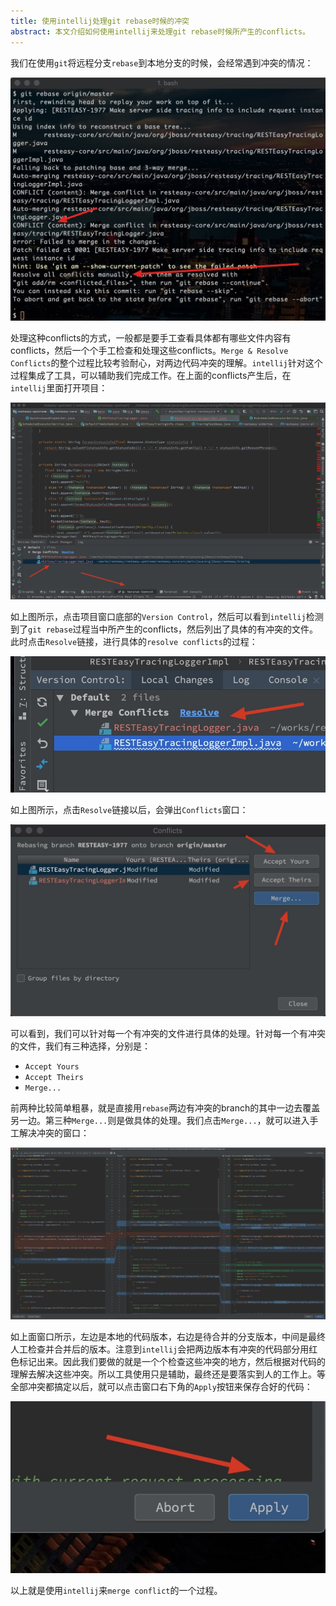 ```yaml
---
title: 使用intellij处理git rebase时候的冲突
abstract: 本文介绍如何使用intellij来处理git rebase时候所产生的conflicts。
---
```




我们在使用`git`将远程分支`rebase`到本地分支的时候，会经常遇到冲突的情况：

![](https://raw.githubusercontent.com/liweinan/blogpic2019/master/data/apr13/3121554980605_.pic_hd.jpg)

处理这种conflicts的方式，一般都是要手工查看具体都有哪些文件内容有conflicts，然后一个个手工检查和处理这些conflicts。`Merge & Resolve Conflicts`的整个过程比较考验耐心，对两边代码冲突的理解。`intellij`针对这个过程集成了工具，可以辅助我们完成工作。在上面的conflicts产生后，在`intellij`里面打开项目：

![](https://raw.githubusercontent.com/liweinan/blogpic2019/master/data/apr13/3111554980571_.pic_hd.jpg)

如上图所示，点击项目窗口底部的`Version Control`，然后可以看到`intellij`检测到了`git rebase`过程当中所产生的conflicts，然后列出了具体的有冲突的文件。此时点击`Resolve`链接，进行具体的`resolve conflicts`的过程：

![](https://raw.githubusercontent.com/liweinan/blogpic2019/master/data/apr13/3131554980624_.pic.jpg)

如上图所示，点击`Resolve`链接以后，会弹出`Conflicts`窗口：

![](https://raw.githubusercontent.com/liweinan/blogpic2019/master/data/apr13/3151554980887_.pic.jpg)

可以看到，我们可以针对每一个有冲突的文件进行具体的处理。针对每一个有冲突的文件，我们有三种选择，分别是：

* `Accept Yours`
* `Accept Theirs`
* `Merge...`

前两种比较简单粗暴，就是直接用`rebase`两边有冲突的branch的其中一边去覆盖另一边。第三种`Merge...`则是做具体的处理。我们点击`Merge...`，就可以进入手工解决冲突的窗口：

![](https://raw.githubusercontent.com/liweinan/blogpic2019/master/data/apr13/3161554980900_.pic_hd.jpg)

如上面窗口所示，左边是本地的代码版本，右边是待合并的分支版本，中间是最终人工检查并合并后的版本。注意到`intellij`会把两边版本有冲突的代码部分用红色标记出来。因此我们要做的就是一个个检查这些冲突的地方，然后根据对代码的理解去解决这些冲突。所以工具使用只是辅助，最终还是要落实到人的工作上。等全部冲突都搞定以后，就可以点击窗口右下角的`Apply`按钮来保存合好的代码：

![](https://raw.githubusercontent.com/liweinan/blogpic2019/master/data/apr13/3171554980913_.pic.jpg)

以上就是使用`intellij`来`merge conflict`的一个过程。


